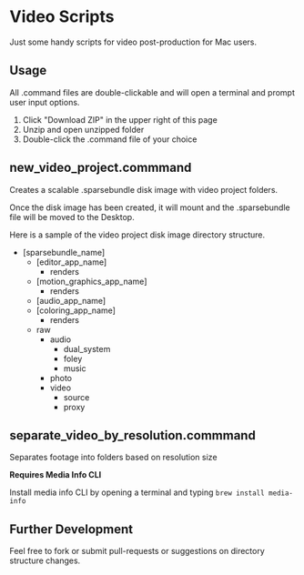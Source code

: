 Video Scripts
==========

Just some handy scripts for video post-production for Mac users.

Usage
------------

All .command files are double-clickable and will open a terminal and prompt user input options.

1. Click "Download ZIP" in the upper right of this page
2. Unzip and open unzipped folder
3. Double-click the .command file of your choice
  
new_video_project.commmand
------------

Creates a scalable .sparsebundle disk image with video project folders.

Once the disk image has been created, it will mount and the .sparsebundle file will be moved to the Desktop.

Here is a sample of the video project disk image directory structure.

- [sparsebundle_name]
  - [editor_app_name]
    - renders
  - [motion_graphics_app_name]
    - renders
  - [audio_app_name]
  - [coloring_app_name]
    - renders
  - raw
    - audio
      - dual_system
      - foley
      - music
    - photo
    - video
      - source
      - proxy

separate_video_by_resolution.commmand
------------

Separates footage into folders based on resolution size

**Requires Media Info CLI**

Install media info CLI by opening a terminal and typing `brew install media-info`

Further Development
-----

Feel free to fork or submit pull-requests or suggestions on directory structure changes.
